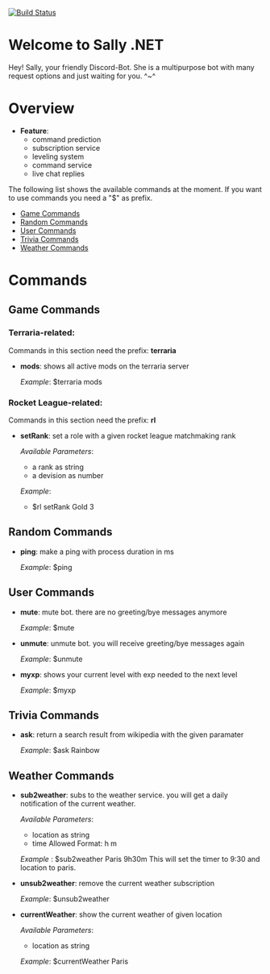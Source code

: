 [![Build Status](https://travis-ci.com/Chilllli/Sally.NET.svg?token=e9oxuon9Djni1ERDenE9&branch=master)](https://travis-ci.com/Chilllli/Sally.NET)

# Welcome to Sally .NET

Hey! Sally, your friendly Discord-Bot. She is a multipurpose bot with many request options and just waiting for you. ^~^


# Overview

* **Feature**:
	* command prediction
	* subscription service
	* leveling system
	* command service
	* live chat replies

The following list shows the available commands at the moment. If you want to use commands you need a "$" as prefix.

* [Game Commands](#game-commands)  
* [Random Commands](#random-commands) 
* [User Commands](#user-commands) 
* [Trivia Commands](#trivia-commands)
* [Weather Commands](#weather-commands) 


# Commands

## Game Commands

### Terraria-related:
Commands in this section need the prefix: **terraria**

- **mods**: shows all active mods on the terraria server

	*Example*: $terraria mods 


### Rocket League-related:
Commands in this section need the prefix: **rl**

- **setRank**: set a role with a given rocket league matchmaking rank

	*Available Parameters*:
	
	- a rank as string
	- a devision as number

	*Example*: 
	
	- $rl setRank Gold 3

## Random Commands

- **ping**: make a ping with process duration in ms

	*Example*: $ping
	
## User Commands

- **mute**: mute bot. there are no greeting/bye messages anymore
	
	*Example*: $mute

- **unmute**: unmute bot. you will receive greeting/bye messages again

	*Example*: $unmute

- **myxp**: shows your current level with exp needed to the next level

	*Example*: $myxp

## Trivia Commands

- **ask**: return a search result from wikipedia with the given paramater

	*Example*: $ask Rainbow

## Weather Commands

- **sub2weather**: subs to the weather service. you will get a daily notification of the current weather.

	*Available Parameters*:

	- location as string
	- time
		Allowed Format: h m

	*Example* : $sub2weather Paris 9h30m
	This will set the timer to 9:30 and location to paris.
	
- **unsub2weather**: remove the current weather subscription

	*Example*: $unsub2weather

- **currentWeather**: show the current weather of given location

	*Available Parameters*:
	
	- location as string

	*Example*: $currentWeather Paris
